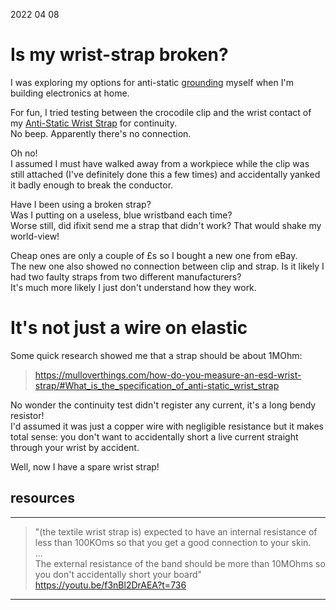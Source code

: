2022 04 08  

# Is my wrist-strap broken?  
I was exploring my options for anti-static [grounding](grounding_myself.md) myself when I'm building electronics at home.  

For fun, I tried testing between the crocodile clip and the wrist contact of my [Anti-Static Wrist Strap](https://www.ifixit.com/Store/Tools/Anti-Static-Wrist-Strap/IF145-071) for continuity.  
No beep. Apparently there's no connection.

Oh no!  
I assumed I must have walked away from a workpiece while the clip was still attached (I've definitely done this a few times) and accidentally yanked it badly enough to break the conductor.

Have I been using a broken strap?  
Was I putting on a useless, blue wristband each time?  
Worse still, did ifixit send me a strap that didn't work? That would shake my world-view!
    
Cheap ones are only a couple of £s so I bought a new one from eBay.  
The new one also showed no connection between clip and strap. 
Is it likely I had two faulty straps from two different manufacturers?  
It's much more likely I just don't understand how they work.

<a id='tldr'></a>

# It's not just a wire on elastic  
Some quick research showed me that a strap should be about 1MOhm:  
> <a href="https://mulloverthings.com/how-do-you-measure-an-esd-wrist-strap/#What_is_the_specification_of_anti-static_wrist_strap" target="_blank" rel="noopener noreferrer">https://mulloverthings.com/how-do-you-measure-an-esd-wrist-strap/#What_is_the_specification_of_anti-static_wrist_strap</a>  

No wonder the continuity test didn't register any current, it's a long bendy resistor!  
I'd assumed it was just a copper wire with negligible resistance but it makes total sense: you don't want to accidentally short a live current straight through your wrist by accident.

Well, now I have a spare wrist strap!

## resources
___ 

> "(the textile wrist strap is) expected to have an internal resistance of less than 100KOms so that you get a good connection to your skin.  
> ...  
> The external resistance of the band should be more than 10MOhms so you don't accidentally short your board"   
> <a href="https://youtu.be/f3nBl2DrAEA?t=736" target="blank" rel="noopener noreferrer">https://youtu.be/f3nBl2DrAEA?t=736</a>  
> 
___       
